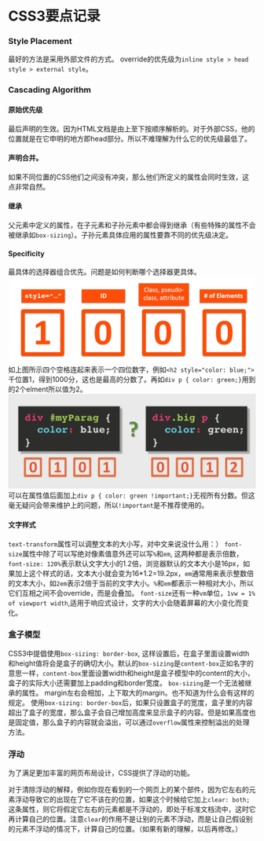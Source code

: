 # CSS3要点记录

### Style Placement
最好的方法是采用外部文件的方式。 override的优先级为`inline style > head style > external style`。

### Cascading Algorithm

#### 原始优先级
最后声明的生效。因为HTML文档是由上至下按顺序解析的。对于外部CSS，他的位置就是在它申明的地方即head部分。所以不难理解为什么它的优先级最低了。

#### 声明合并。
如果不同位置的CSS他们之间没有冲突，那么他们所定义的属性会同时生效，这点非常自然。

#### 继承
父元素中定义的属性，在子元素和子孙元素中都会得到继承（有些特殊的属性不会被继承如`box-sizing`）。子孙元素具体应用的属性要靠不同的优先级决定。

#### Specificity
最具体的选择器组合优先。问题是如何判断哪个选择器更具体。
![specificity](images/specificity.png)
如上图所示四个空格连起来表示一个四位数字，例如`<h2 style="color: blue;">`千位置1，得到1000分，这也是最高的分数了。再如`div p { color: green;}`用到的2个elment所以值为2。
![specificity](images/specificity1.png)
可以在属性值后面加上`div p { color: green !important;}`无视所有分数。但这毫无疑问会带来维护上的问题，所以`!important`是不推荐使用的。

#### 文字样式
`text-transform`属性可以调整文本的大小写，对中文来说没什么用：）
`font-size`属性中除了可以写绝对像素值意外还可以写`%`和`em`, 这两种都是表示倍数，`font-size: 120%`表示默认文字大小的1.2倍，浏览器默认的文本大小是16px，如果加上这个样式的话，文本大小就会变为16*1.2=19.2px，`em`通常用来表示整数倍的文本大小，如`2em`表示2倍于当前的文字大小。`%`和`em`都表示一种相对大小，所以它们互相之间不会override，而是会叠加。
`font-size`还有一种`vm`单位，`1vw = 1% of viewport width`,适用于响应式设计，文字的大小会随着屏幕的大小变化而变化。

### 盒子模型
CSS3中提倡使用`box-sizing: border-box`, 这样设置后，在盒子里面设置width和height值将会是盒子的确切大小。默认的`box-sizing`是`content-box`正如名字的意思一样，`content-box`里面设置width和height是盒子模型中的content的大小，盒子的实际大小还需要加上padding和border宽度。
`box-sizing`是一个无法被继承的属性。
margin左右会相加，上下取大的margin。也不知道为什么会有这样的规定。
使用`box-sizing: border-box`后，如果只设置盒子的宽度，盒子里的内容超出了盒子的宽度，那么盒子会自己增加高度来显示盒子的内容。但是如果高度也是固定值，那么盒子的内容就会溢出，可以通过`overflow`属性来控制溢出的处理方法。

### 浮动
为了满足更加丰富的网页布局设计，CSS提供了浮动的功能。

对于清除浮动的解释，例如你现在看到的一个网页上的某个部件，因为它左右的元素浮动导致它的出现在了它不该在的位置，如果这个时候给它加上`clear: both;`这条属性，则它将假定它左右的元素都是不浮动的，即处于标准文档流中，这时它再计算自己的位置。注意`clear`的作用不是让别的元素不浮动，而是让自己假设别的元素不浮动的情况下，计算自己的位置。（如果有新的理解，以后再修改。）